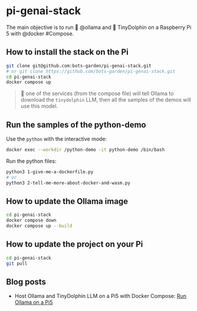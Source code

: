 # pi-genai-stack

The main objective is to run 🦙 @ollama and 🐬 TinyDolphin on a Raspberry Pi 5 with @docker #Compose.

## How to install the stack on the Pi

```bash
git clone git@github.com:bots-garden/pi-genai-stack.git
# or git clone https://github.com/bots-garden/pi-genai-stack.git
cd pi-genai-stack
docker compose up
```

> 👋 one of the services (from the compose file) will tell Ollama to download the `tinydolphin` LLM, then all the samples of the demos will use this model.

## Run the samples of the python-demo

Use the `python` with the interactive mode:
```bash
docker exec --workdir /python-demo -it python-demo /bin/bash
```

Run the python files:
```bash
python3 1-give-me-a-dockerfile.py
# or
python3 2-tell-me-more-about-docker-and-wasm.py
```

## How to update the Ollama image

```bash
cd pi-genai-stack
docker compose down
docker compose up --build
```

## How to update the project on your Pi

```bash
cd pi-genai-stack
git pull
```


## Blog posts

- Host Ollama and TinyDolphin LLM on a Pi5 with Docker Compose: [Run Ollama on a Pi5](https://k33g.hashnode.dev/run-ollama-on-a-pi5)